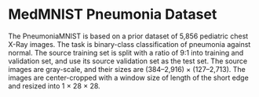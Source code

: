 # MedMNIST Pneumonia Dataset

The PneumoniaMNIST is based on a prior dataset of 5,856 pediatric chest X-Ray
images. The task is binary-class classification of pneumonia against normal. The
source training set is split with a ratio of 9:1 into training and validation
set, and use its source validation set as the test set. The source images are
gray-scale, and their sizes are (384–2,916) × (127–2,713). The images are
center-cropped with a window size of length of the short edge and resized into 1
× 28 × 28.
